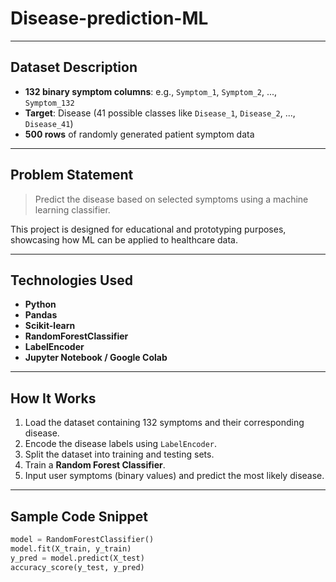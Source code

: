 # Disease-prediction-ML
---

## Dataset Description

- **132 binary symptom columns**: e.g., `Symptom_1`, `Symptom_2`, ..., `Symptom_132`
- **Target**: Disease (41 possible classes like `Disease_1`, `Disease_2`, ..., `Disease_41`)
- **500 rows** of randomly generated patient symptom data

---

## Problem Statement

> Predict the disease based on selected symptoms using a machine learning classifier.

This project is designed for educational and prototyping purposes, showcasing how ML can be applied to healthcare data.

---

## Technologies Used

- **Python**
- **Pandas**
- **Scikit-learn**
- **RandomForestClassifier**
- **LabelEncoder**
- **Jupyter Notebook / Google Colab**

---

## How It Works

1. Load the dataset containing 132 symptoms and their corresponding disease.
2. Encode the disease labels using `LabelEncoder`.
3. Split the dataset into training and testing sets.
4. Train a **Random Forest Classifier**.
5. Input user symptoms (binary values) and predict the most likely disease.

---

## Sample Code Snippet

```python
model = RandomForestClassifier()
model.fit(X_train, y_train)
y_pred = model.predict(X_test)
accuracy_score(y_test, y_pred)
